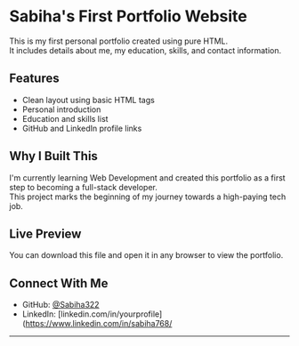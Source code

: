 # Sabiha's First Portfolio Website

This is my first personal portfolio created using pure HTML.  
It includes details about me, my education, skills, and contact information.

## Features

- Clean layout using basic HTML tags
- Personal introduction
- Education and skills list
- GitHub and LinkedIn profile links

## Why I Built This

I'm currently learning Web Development and created this portfolio as a first step to becoming a full-stack developer.  
This project marks the beginning of my journey towards a high-paying tech job.

## Live Preview

You can download this file and open it in any browser to view the portfolio.

## Connect With Me

- GitHub: [@Sabiha322](https://github.com/Sabiha322)
- LinkedIn: [linkedin.com/in/yourprofile](https://www.linkedin.com/in/sabiha768/

---
